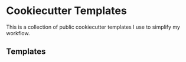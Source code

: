 # Cookiecutter Templates

This is a collection of public cookiecutter templates I use to simplify my workflow.

## Templates
